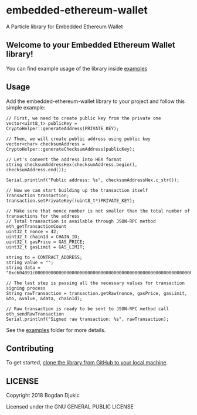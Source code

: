 # embedded-ethereum-wallet

A Particle library for Embedded Ethereum Wallet

## Welcome to your Embedded Ethereum Wallet library!

You can find example usage of the library inside [examples](examples)

## Usage

Add the embedded-ethereum-wallet library to your project and follow this simple example:

```
// First, we need to create public key from the private one
vector<uint8_t> publicKey = CryptoHelper::generateAddress(PRIVATE_KEY);

// Then, we will create public address using public key
vector<char> checksumAddress = CryptoHelper::generateChecksumAddress(publicKey);

// Let's convert the address into HEX format
string checksumAddressHex(checksumAddress.begin(), checksumAddress.end());

Serial.printlnf("Public address: %s", checksumAddressHex.c_str());

// Now we can start building up the transaction itself
Transaction transaction;
transaction.setPrivateKey((uint8_t*)PRIVATE_KEY);

// Make sure that nonce number is not smaller than the total number of transactions for the address
// Total transaction is available through JSON-RPC method eth_getTransactionCount
uint32_t nonce = 42;
uint32_t chainId = CHAIN_ID;
uint32_t gasPrice = GAS_PRICE;
uint32_t gasLimit = GAS_LIMIT;

string to = CONTRACT_ADDRESS;
string value = "";
string data = "0xc604091c0000000000000000000000000000000000000000000000000000000000000011";

// The last step is passing all the necessary values for transaction signing process
String rawTransaction = transaction.getRaw(nonce, gasPrice, gasLimit, &to, &value, &data, chainId);

// Raw transaction is ready to be sent to JSON-RPC method call eth_sendRawTransaction
Serial.printlnf("Signed raw transaction: %s", rawTransaction);
```

See the [examples](examples) folder for more details.

## Contributing

To get started, [clone the library from GitHub to your local machine](https://github.com/bdjukic/embedded-ethereum-wallet).

## LICENSE
Copyright 2018 Bogdan Djukic

Licensed under the GNU GENERAL PUBLIC LICENSE
